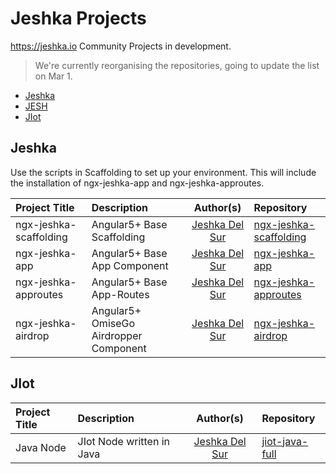 #  Jeshka Projects
https://jeshka.io Community Projects in development.

> We're currently reorganising the repositories, going to update the list on Mar 1.

- [Jeshka](#Jeshka)
- [JESH](#JESH)
- [JIot](#JIot)

## Jeshka
Use the scripts in Scaffolding to set up your environment. This will include the installation of ngx-jeshka-app and ngx-jeshka-approutes.

Project Title | Description | Author(s) | Repository
:-- | :-- | :--: | :--
ngx-jeshka-scaffolding | Angular5+ Base Scaffolding | [Jeshka Del Sur](https://github.com/Rainbow-Unicorn-Oo) | [ngx-jeshka-scaffolding](https://github.com/Rainbow-Unicorn-Oo/ngx-jeshka-scaffolding)
ngx-jeshka-app | Angular5+ Base App Component | [Jeshka Del Sur](https://github.com/Rainbow-Unicorn-Oo) | [ngx-jeshka-app](https://github.com/Rainbow-Unicorn-Oo/ngx-jeshka-app)
ngx-jeshka-approutes | Angular5+ Base App-Routes | [Jeshka Del Sur](https://github.com/Rainbow-Unicorn-Oo) | [ngx-jeshka-approutes](https://github.com/Rainbow-Unicorn-Oo/ngx-jeshka-approutes)
ngx-jeshka-airdrop | Angular5+ OmiseGo Airdropper Component | [Jeshka Del Sur](https://github.com/Rainbow-Unicorn-Oo) | [ngx-jeshka-airdrop](https://github.com/Rainbow-Unicorn-Oo/ngx-jeshka-airdrop)

<!--ngx-jeshka-navroutes | Angular5+ Routes | [Jeshka Del Sur](https://github.com/Rainbow-Unicorn-Oo) | [ngx-jeshka-navroutes](https://github.com/Rainbow-Unicorn-Oo/ngx-jeshka-navroutes)
ngx-jeshka-navside | Angular5+ Sidebar | [Jeshka Del Sur](https://github.com/Rainbow-Unicorn-Oo) | [ngx-jeshka-navside](https://github.com/Rainbow-Unicorn-Oo/ngx-jeshka-navside)
ngx-jeshka-navbar | Angular5+ Navbar | [Jeshka Del Sur](https://github.com/Rainbow-Unicorn-Oo) | [ngx-jeshka-navbar](https://github.com/Rainbow-Unicorn-Oo/ngx-jeshka-navbar)
ngx-jeshka-tour | Angular5+ Tour | [Jeshka Del Sur](https://github.com/Rainbow-Unicorn-Oo) | [ngx-jeshka-tour](https://github.com/Rainbow-Unicorn-Oo/ngx-jeshka-tour)
ngx-jeshka-eth-entity | Angular5+ Ethereum Network Adaptor | [Jeshka Del Sur](https://github.com/Rainbow-Unicorn-Oo) | [ngx-jeshka-eth](https://github.com/Rainbow-Unicorn-Oo/ngx-jeshka-eth)-->


## JIot
Project Title | Description | Author(s) | Repository
:-- | :-- | :--: | :--
Java Node | JIot Node written in Java | [Jeshka Del Sur](https://github.com/user/Rainbow-Unicorn-Oo) | [jiot-java-full](https://github.com/user/Rainbow-Unicorn-Oo/jiot-java-full)
